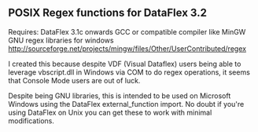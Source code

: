 POSIX Regex functions for DataFlex 3.2
--------------------------------------

Requires:
	DataFlex 3.1c onwards
	GCC or compatible compiler like MinGW
	GNU regex libraries for windows 
		http://sourceforge.net/projects/mingw/files/Other/UserContributed/regex

I created this because despite VDF (Visual Dataflex) users being able to leverage
vbscript.dll in Windows via COM to do regex operations, it seems that Console Mode 
users are out of luck.

Despite being GNU libraries, this is intended to be used on Microsoft Windows
using the DataFlex external_function import.  No doubt if you're using DataFlex
on Unix you can get these to work with minimal modifications.
